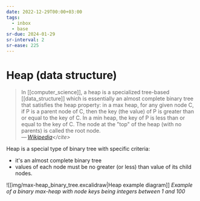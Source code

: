 ```yaml
---
date: 2022-12-29T00:00+03:00
tags:
  - inbox
  - base
sr-due: 2024-01-29
sr-interval: 2
sr-ease: 225
---
```


# Heap (data structure)

> In [[computer_science]], a heap is a specialized tree-based [[data_structure]]
> which is essentially an almost complete binary tree that satisfies the heap
> property: in a max heap, for any given node C, if P is a parent node of C,
> then the key (the value) of P is greater than or equal to the key of C. In a
> min heap, the key of P is less than or equal to the key of C. The node at the
> "top" of the heap (with no parents) is called the root node.\
> — <cite>[Wikipedia](https://en.wikipedia.org/wiki/Heap_\(data_structure\))</cite>

Heap is a special type of binary tree with specific criteria:

- it's an almost complete binary tree
- values of each node must be no greater (or less) than value of its child
  nodes.

![[img/max-heap_binary_tree.excalidraw|Heap example diagram]]
_Example of a binary max-heap with node keys being integers between 1 and 100_
